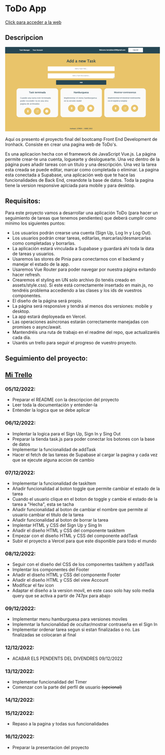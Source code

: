
# **ToDo App**

[Click para acceder a la web](https://final-project-glgj6lj0j-bertablancpastor.vercel.app/auth/login)

## Descripcion

![Pagina Home](/public/buttons/Captura.PNG)

Aquí os presento el proyecto final del bootcamp Front End Development de Ironhack. Consiste en crear una pagina web de ToDo's.

Es una aplicacion hecha con el framework de JavaScript Vue.js. La pàgina permite crear-te una cuenta, loguearte y desloguearte.
Una vez dentro de la pàgina pues añadir tareas con un titulo y una descripción. Una vez la tarea esta creada se puede editar, marcar como completada o eliminar. 
La pagina esta conectada a Supabase, una aplicación web que te hace las funcionalidades de Back End, creandote la base de datos.
Toda la pagina tiene la version responsive aplciada para mobile  y para desktop.

## Requisitos:

Para este proyecto vamos a desarrollar una aplicación ToDo (para hacer un seguimiento de tareas que tenemos pendientes) que deberá cumplir como mínimo los siguientes puntos:
* Los usuarios podrán crearse una cuenta (Sign Up, Log In y Log Out).
* Los usuarios podrán crear tareas, editarlas, marcarlas/desmarcarlas como completadas y borrarlas.
* La aplicación estará vinculada a Supabase y guardará ahí toda la data de tareas y usuarios.
* Usaremos las stores de Pinia para conectarnos con el backend y manejar el estado de la app.
* Usaremos Vue Router para poder navegar por nuestra página evitando hacer refresh.
* Crearemos el styling en UN solo archivo (lo tenéis creado en assets/style.css). Si este está correctamente insertado en main.js, no tendréis problema accediendo a las clases y los ids de vuestros componentes.
* El diseño de la página será propio.
* La página será responsive y tendrá al menos dos versiones: mobile y desktop.
* La app estará deployeada en Vercel.
* Las operaciones asíncronas estarán correctamente manejadas con promises o async/await.
* Mantendréis una ruta de trabajo en el readme del repo, que actualizaréis cada día.
* Usaréis un trello para seguir el progreso de vuestro proyecto.

## Seguimiento del proyecto:
## [Mi Trello](https://trello.com/b/NkJzfJXW/final-project)

### 05/12/2022:
* Preparar el README con la descripcion del proyecto
* Leer toda la documentación y entender-la
* Entender la logica que se debe aplicar

### 06/12/2022:
* Implentar la logica para el Sign Up, Sign In y Sing Out
* Preparar la tienda task.js para poder conectar los botones con la base de datos
* Implementar la funcionalidad de addTask 
* Hacer el fetch de las tareas de Supabase al cargar la pagina y cada vez que se ejecute alguna accion de cambio

### 07/12/2022:
* Implementar la funcionalidad de taskItem
* Añadir funcionalidad al boton toggle que permite cambiar el estado de la tarea
* Cuando el usuario clique en el boton de toggle y cambie el estado de la tarea a "Hecha", esta se tacha
* Añadir funcionalidad al boton de cambiar el nombre que permite al usuario cambiar el titulo de la tarea
* Añadir funcionalidad al boton de borrar la tarea
* Implentar HTML y CSS del Sign Up y Sing In
* Añadir el diseño HTML y CSS del componente taskItem
* Empezar con el diseño HTML y CSS del componente addTask
* Subir el proyecto a Vercel para que este disponible para todo el mundo

### 08/12/2022:
* Seguir con el diseño del CSS de los componentes taskItem y addTask
* Implentar los componentes del Footer
* Añadir el diseño HTML y CSS del componente Footer
* Añadir el diseño HTML y CSS del view Account
* Modificar el fav icon
* Adaptar el diseño a la version movil, en este caso solo hay solo media query que se activa a partir de 747px para abajo

### 09/12/2022:
* Implementar menu hamburguesa para versiones moviles
* Implemntar la funcionalidad de ocultar/mostrar contraseña en el Sign In
* Implementar ordenar tarea segun si estan finalizadas o no. Las finalizadas se colocaran al final

### 12/12/2022:
* ACABAR ELS PENDENTS DEL DIVENDRES 09/12/2022
### 13/12/2022:
* Implementar funcionalidad del Timer
* Comenzar con la parte del perfil de usuario ~~(opcional)~~
### 14/12/2022:
### 15/12/2022:
* Repaso a la pagina y todas sus funcionalidades
### 16/12/2022:
* Preparar la presentacion del proyecto